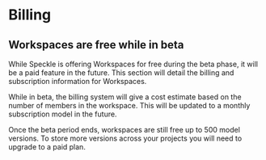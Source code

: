 # Billing

## Workspaces are free while in beta

While Speckle is offering Workspaces for free during the beta phase, it will be a paid feature in the future. This section will detail the billing and subscription information for Workspaces.

While in beta, the billing system will give a cost estimate based on the number of members in the workspace. This will be updated to a monthly subscription model in the future.

Once the beta period ends, workspaces are still free up to 500 model versions.
To store more versions across your projects you will need to upgrade to a paid plan.
